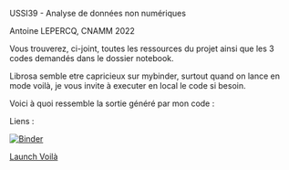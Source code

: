 USSI39 - Analyse de données non numériques

Antoine LEPERCQ, CNAMM 2022

Vous trouverez, ci-joint, toutes les ressources du projet ainsi que les 3 codes demandés dans le dossier notebook.

Librosa semble etre capricieux sur mybinder, surtout quand on lance en mode voilà, je vous invite à executer en local le code si besoin.

Voici à quoi ressemble la sortie généré par mon code :


Liens :

[![Binder](https://mybinder.org/badge_logo.svg)](https://mybinder.org/v2/git/https%3A%2F%2Fgithub.com%2FAntoineL03%2FWebScrapping/HEAD)

[Launch Voilà](https://mybinder.org/v2/git/https%3A%2F%2Fgithub.com%2FAntoineL03%2FWebScrapping/HEAD?urlpath=voila%2Frender%2Fnotebook%2Fantoine_lepercq_App.ipynb)











